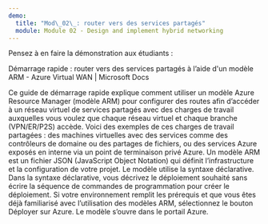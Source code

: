 ```yaml
---
demo:
  title: "Mod\_02\_: router vers des services partagés"
  module: Module 02 - Design and implement hybrid networking
---
```

Pensez à en faire la démonstration aux étudiants : 

Démarrage rapide : router vers des services partagés à l’aide d'un modèle ARM - Azure Virtual WAN | Microsoft Docs

Ce guide de démarrage rapide explique comment utiliser un modèle Azure Resource Manager (modèle ARM) pour configurer des routes afin d’accéder à un réseau virtuel de services partagés avec des charges de travail auxquelles vous voulez que chaque réseau virtuel et chaque branche (VPN/ER/P2S) accède. Voici des exemples de ces charges de travail partagées : des machines virtuelles avec des services comme des contrôleurs de domaine ou des partages de fichiers, ou des services Azure exposés en interne via un point de terminaison privé Azure.
Un modèle ARM est un fichier JSON (JavaScript Object Notation) qui définit l’infrastructure et la configuration de votre projet. Le modèle utilise la syntaxe déclarative. Dans la syntaxe déclarative, vous décrivez le déploiement souhaité sans écrire la séquence de commandes de programmation pour créer le déploiement.
Si votre environnement remplit les prérequis et que vous êtes déjà familiarisé avec l’utilisation des modèles ARM, sélectionnez le bouton Déployer sur Azure. Le modèle s’ouvre dans le portail Azure.

